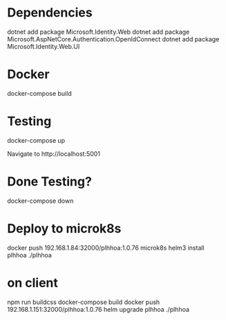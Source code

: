 # Dependencies

dotnet add package Microsoft.Identity.Web
dotnet add package Microsoft.AspNetCore.Authentication.OpenIdConnect
dotnet add package Microsoft.Identity.Web.UI

# Docker
docker-compose build

# Testing
docker-compose up

Navigate to http://localhost:5001

# Done Testing?
docker-compose down

# Deploy to microk8s

docker push 192.168.1.84:32000/plhhoa:1.0.76
microk8s helm3 install plhhoa ./plhhoa

# on client
npm run buildcss
docker-compose build
docker push 192.168.1.151:32000/plhhoa:1.0.76
helm upgrade plhhoa ./plhhoa
